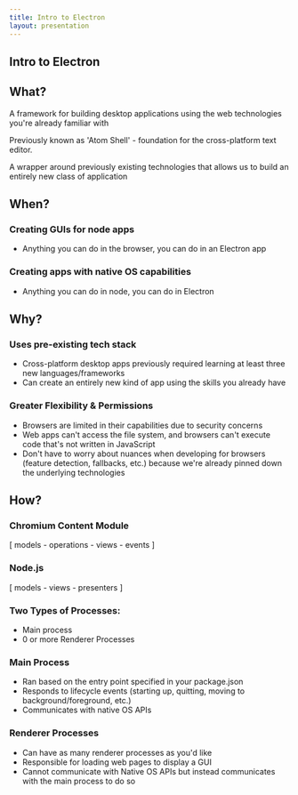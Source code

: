 ```yaml
---
title: Intro to Electron
layout: presentation
---
```


<section>
  <h1>Intro to Electron</h1>
</section>

<section>
  <section>
    <h2>What?</h2>
  </section>
  <section>
    <p>A framework for building desktop applications using the web technologies you're already familiar with</p>
  </section>
  <section>
    <p>Previously known as 'Atom Shell' - foundation for the cross-platform text editor.</p>
  </section>
  <section>
    <p>A wrapper around previously existing technologies that allows us to build an entirely new class of application</p>
  </section>
</section>

<section>
  <section>
    <h2>When?</h2>
  </section>
  <section>
    <h3>Creating GUIs for node apps</h3>
    <ul>
      <li>Anything you can do in the browser, you can do in an Electron app</li>
    </ul>
  </section>
  <section>
    <h3>Creating apps with native OS capabilities</h3>
    <ul>
      <li>Anything you can do in node, you can do in Electron</li>
    </ul>
  </section>
</section>

<section>
  <section>
    <h2>Why?</h2>
  </section>
  <section>
    <h3>Uses pre-existing tech stack</h3>
    <ul>
      <li>Cross-platform desktop apps previously required learning at least three new languages/frameworks</li>
      <li>Can create an entirely new kind of app using the skills you already have</li>
    </ul>
  </section>
  <section>
    <h3>Greater Flexibility & Permissions</h3>
    <ul>
      <li>Browsers are limited in their capabilities due to security concerns</li>
      <li>Web apps can't access the file system, and browsers can't execute code that's not written in JavaScript</li>
      <li>Don't have to worry about nuances when developing for browsers (feature detection, fallbacks, etc.) because we're already pinned down the underlying technologies</li>
    </ul>
  </section>
</section>

<section>
  <section>
    <h2>How?</h2>
  </section>
  <section>
    <h3>Chromium Content Module</h3>
    <p>[ models - operations - views - events ]</p>
  </section>
  <section>
    <h3>Node.js</h3>
    <p>[ models - views - presenters ]</p>
  </section>
  <section>
    <h3>Two Types of Processes:</h3>
    <ul>
      <li>Main process</li>
      <li>0 or more Renderer Processes</li>
    </ul>
  </section>
  <section>
    <h3>Main Process</h3>
    <ul>
      <li>Ran based on the entry point specified in your package.json</li>
      <li>Responds to lifecycle events (starting up, quitting, moving to background/foreground, etc.)</li>
      <li>Communicates with native OS APIs</li>
    </ul>
  </section>
  <section>
    <h3>Renderer Processes</h3>
    <ul>
      <li>Can have as many renderer processes as you'd like</li>
      <li>Responsible for loading web pages to display a GUI</li>
      <li>Cannot communicate with Native OS APIs but instead communicates with the main process to do so</li>
    </ul>
  </section>
</section>